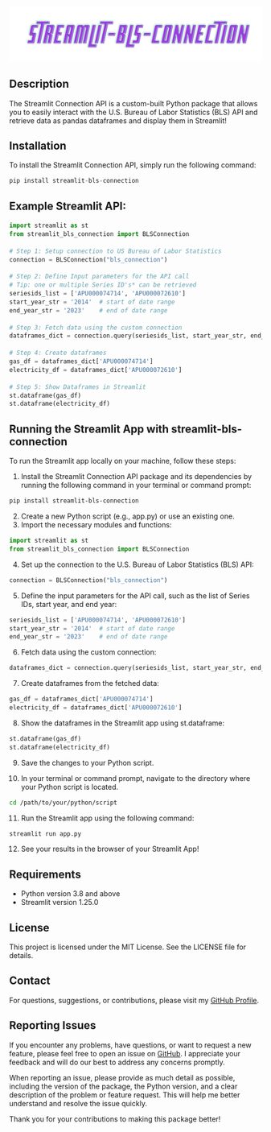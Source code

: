 <div align="center">
  <img src="https://raw.githubusercontent.com/tonyhollaar/streamlit_bls_connection/main/logo.svg"><br>
</div>

## Description
The Streamlit Connection API is a custom-built Python package that allows you to easily interact with the U.S. Bureau of Labor Statistics (BLS) API and retrieve data as pandas dataframes and display them in Streamlit!

## Installation

To install the Streamlit Connection API, simply run the following command:
```python
pip install streamlit-bls-connection
```

## Example Streamlit API:

```python
import streamlit as st
from streamlit_bls_connection import BLSConnection

# Step 1: Setup connection to US Bureau of Labor Statistics
connection = BLSConnection("bls_connection")

# Step 2: Define Input parameters for the API call
# Tip: one or multiple Series ID's* can be retrieved
seriesids_list = ['APU000074714', 'APU000072610']
start_year_str = '2014'  # start of date range
end_year_str = '2023'    # end of date range

# Step 3: Fetch data using the custom connection
dataframes_dict = connection.query(seriesids_list, start_year_str, end_year_str)

# Step 4: Create dataframes
gas_df = dataframes_dict['APU000074714']
electricity_df = dataframes_dict['APU000072610']

# Step 5: Show Dataframes in Streamlit
st.dataframe(gas_df)
st.dataframe(electricity_df)
```
## Running the Streamlit App with streamlit-bls-connection

To run the Streamlit app locally on your machine, follow these steps:

1. Install the Streamlit Connection API package and its dependencies by running the following command in your terminal or command prompt:

```bash
pip install streamlit-bls-connection
```

2. Create a new Python script (e.g., app.py) or use an existing one.
3. Import the necessary modules and functions:
```python
import streamlit as st
from streamlit_bls_connection import BLSConnection
```
4. Set up the connection to the U.S. Bureau of Labor Statistics (BLS) API:
```python
connection = BLSConnection("bls_connection")
```
5. Define the input parameters for the API call, such as the list of Series IDs, start year, and end year:
```python
seriesids_list = ['APU000074714', 'APU000072610']
start_year_str = '2014'  # start of date range
end_year_str = '2023'    # end of date range
```

6. Fetch data using the custom connection:
```python
dataframes_dict = connection.query(seriesids_list, start_year_str, end_year_str)
```

7. Create dataframes from the fetched data:
```python
gas_df = dataframes_dict['APU000074714']
electricity_df = dataframes_dict['APU000072610']
```

8. Show the dataframes in the Streamlit app using st.dataframe:
```python
st.dataframe(gas_df)
st.dataframe(electricity_df)
```

9. Save the changes to your Python script.

10. In your terminal or command prompt, navigate to the directory where your Python script is located.
```bash
cd /path/to/your/python/script
```
11. Run the Streamlit app using the following command:
```bash
streamlit run app.py
```
12. See your results in the browser of your Streamlit App!


## Requirements
- Python version 3.8 and above
- Streamlit version 1.25.0

## License
This project is licensed under the MIT License. See the LICENSE file for details.

## Contact
For questions, suggestions, or contributions, please visit my [GitHub Profile](https://github.com/tonyhollaar).

## Reporting Issues

If you encounter any problems, have questions, or want to request a new feature, please feel free to open an issue on [GitHub](https://github.com/tonyhollaar/streamlit_bls_connection/issues). I appreciate your feedback and will do our best to address any concerns promptly.

When reporting an issue, please provide as much detail as possible, including the version of the package, the Python version, and a clear description of the problem or feature request. This will help me better understand and resolve the issue quickly.

Thank you for your contributions to making this package better!
